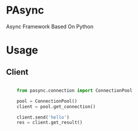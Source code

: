 # PAsync
Async Framework Based On Python

Usage
=====

Client
-------

``` python

    from pasync.connection import ConnectionPool

    pool = ConnectionPool()
    client = pool.get_connection()

    client.send('hello')
    res = client.get_result()

```
